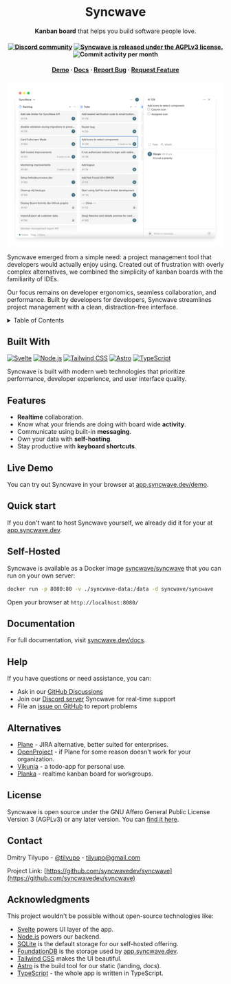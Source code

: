 <h1 align="center">Syncwave</h1>

<p align="center">
  <b>Kanban board</b> that helps you build software people love.
</p>
<h4 align="center">
  <a href="https://discord.com/invite/FzQjQVFdQz">
    <img src="https://img.shields.io/badge/Chat%20on-Discord-%235766f2?style=for-the-badge" alt="Discord community" /></a>
  <a href="https://github.com/syncwavedev/syncwave/blob/main/LICENSE">
    <img src="https://img.shields.io/badge/license-AGPL--v3-green?style=for-the-badge" alt="Syncwave is released under the AGPLv3 license." /></a>
  <img alt="Commit activity per month" src="https://img.shields.io/github/commit-activity/m/syncwavedev/syncwave?style=for-the-badge" />
</h4>
<h4 align="center">
  <a href="https://app.syncwave.dev/demo">Demo</a>
  &middot;
  <a href="https://www.syncwave.dev/docs">Docs</a>
  &middot;
  <a href="https://github.com/syncwavedev/syncwave/issues/new?labels=bug&template=bug-report---.md">Report Bug</a>
  &middot;
  <a href="https://github.com/syncwavedev/syncwave/issues/new?labels=enhancement&template=feature-request---.md">Request Feature</a>

</h4>

<picture>
    <source media="(prefers-color-scheme: dark)" srcset="./packages/www/src/assets/syncwave-window-screenshot-dark-v2.png">
    <source media="(prefers-color-scheme: light)" srcset="./packages/www/src/assets/syncwave-window-screenshot-light-v2.png">
    <img alt="Syncwave Screenshot" src="./packages/www/src/assets/syncwave-window-screenshot-light-v2.png">
</picture>

Syncwave emerged from a simple need: a project management tool that developers would actually enjoy using. Created out of frustration with overly complex alternatives, we combined the simplicity of kanban boards with the familiarity of IDEs.

Our focus remains on developer ergonomics, seamless collaboration, and performance. Built by developers for developers, Syncwave streamlines project management with a clean, distraction-free interface.

<details>
  <summary>Table of Contents</summary>
  <ol>
    <li><a href="#built-with">Built With</a></li>
    <li><a href="#features">Features</a></li>
    <li><a href="#quick-start">Quick start</a></li>
    <li><a href="#self-hosted">Self-Hosted</a></li>
    <li><a href="#documentation">Documentation</a></li>
    <li><a href="#help">Help</a></li>
    <li><a href="#alternatives">Alternatives</a></li>
    <li><a href="#license">License</a></li>
    <li><a href="#contact">Contact</a></li>
    <li><a href="#acknowledgments">Acknowledgments</a></li>
  </ol>
</details>

## Built With

[![Svelte][Svelte.dev]][Svelte-url]
[![Node.js][Node.js]][Node-url]
[![Tailwind CSS][Tailwind-CSS]][Tailwind-CSS-url]
[![Astro][Astro]][Astro-url]
[![TypeScript][TypeScript]][TypeScript-url]

Syncwave is built with modern web technologies that prioritize performance, developer experience, and user interface quality.

## Features

- **Realtime** collaboration.
- Know what your friends are doing with board wide **activity**.
- Communicate using built-in **messaging**.
- Own your data with **self-hosting**.
- Stay productive with **keyboard shortcuts**.

## Live Demo

You can try out Syncwave in your browser at [app.syncwave.dev/demo](https://app.syncwave.dev/demo).

## Quick start

If you don't want to host Syncwave yourself, we already did it for your at [app.syncwave.dev](https://app.syncwave.dev).

## Self-Hosted

Syncwave is available as a Docker image [syncwave/syncwave](http://hub.docker.com/r/syncwave/syncwave) that you can run on your own server:

```sh
docker run -p 8080:80 -v ./syncwave-data:/data -d syncwave/syncwave
```

Open your browser at `http://localhost:8080/`

## Documentation

For full documentation, visit [syncwave.dev/docs](https://www.syncwave.dev/docs).

## Help

If you have questions or need assistance, you can:

- Ask in our [GitHub Discussions](https://github.com/syncwavedev/syncwave/discussions/new/choose)
- Join our [Discord server](https://discord.com/invite/FzQjQVFdQz) Syncwave for real-time support
- File an [issue on GitHub](https://github.com/syncwavedev/syncwave/issues) to report problems

## Alternatives

- [Plane](http://github.com/makeplane/plane/) - JIRA alternative, better suited for enterprises.
- [OpenProject](https://github.com/opf/openproject) - if Plane for some reason doesn't work for your organization.
- [Vikunja](https://github.com/go-vikunja/vikunja/tree/main) - a todo-app for personal use.
- [Planka](https://github.com/plankanban/planka) - realtime kanban board for workgroups.

## License

Syncwave is open source under the GNU Affero General Public License Version 3 (AGPLv3) or any later version. You can [find it here](./LICENSE).

## Contact

Dmitry Tilyupo - [@tilyupo](https://x.com/dmitrytilyupo) - tilyupo@gmail.com

Project Link: [https://github.com/syncwavedev/syncwave](https://github.com/syncwavedev/syncwave)

## Acknowledgments

This project wouldn't be possible without open-source technologies like:

- [Svelte](https://github.com/sveltejs/svelte) powers UI layer of the app.
- [Node.js](https://github.com/nodejs/node) powers our backend.
- [SQLite](https://github.com/sqlite/sqlite) is the default storage for our self-hosted offering.
- [FoundationDB](https://github.com/apple/foundationdb) is the storage used by [app.syncwave.dev](https://app.syncwave.dev).
- [Tailwind CSS](https://github.com/tailwindlabs/tailwindcss) makes the UI beautiful.
- [Astro](https://github.com/withastro/astro) is the build tool for our static (landing, docs).
- [TypeScript](https://github.com/microsoft/TypeScript) - the whole app is written in TypeScript.

<!-- MARKDOWN LINKS & IMAGES -->
<!-- https://www.markdownguide.org/basic-syntax/#reference-style-links -->

[contributors-shield]: https://img.shields.io/github/contributors/syncwavedev/syncwave.svg?style=for-the-badge
[contributors-url]: https://github.com/syncwavedev/syncwave/graphs/contributors
[forks-shield]: https://img.shields.io/github/forks/syncwavedev/syncwave.svg?style=for-the-badge
[forks-url]: https://github.com/syncwavedev/syncwave/network/members
[stars-shield]: https://img.shields.io/github/stars/syncwavedev/syncwave.svg?style=for-the-badge
[stars-url]: https://github.com/syncwavedev/syncwave/stargazers
[issues-shield]: https://img.shields.io/github/issues/syncwavedev/syncwave.svg?style=for-the-badge
[issues-url]: https://github.com/syncwavedev/syncwave/issues
[license-shield]: https://img.shields.io/github/license/syncwavedev/syncwave.svg?style=for-the-badge
[license-url]: https://github.com/syncwavedev/syncwave/blob/master/LICENSE
[product-screenshot]: images/screenshot.png
[Next.js]: https://img.shields.io/badge/next.js-000000?style=for-the-badge&logo=nextdotjs&logoColor=white
[Svelte.dev]: https://img.shields.io/badge/Svelte-4A4A55?style=for-the-badge&logo=svelte&logoColor=FF3E00
[Svelte-url]: https://svelte.dev/
[Node.js]: https://img.shields.io/badge/Node.js-339933?style=for-the-badge&logo=nodedotjs&logoColor=white
[Node-url]: https://nodejs.org/
[Tailwind-CSS]: https://img.shields.io/badge/Tailwind_CSS-06B6D4?style=for-the-badge&logo=tailwind-css&logoColor=white
[Tailwind-CSS-url]: https://tailwindcss.com/
[Astro]: https://img.shields.io/badge/Astro-FF5C00?style=for-the-badge&logo=astro&logoColor=white
[Astro-url]: https://astro.build/
[TypeScript]: https://img.shields.io/badge/TypeScript-007ACC?style=for-the-badge&logo=typescript&logoColor=white
[TypeScript-url]: https://www.typescriptlang.org/
